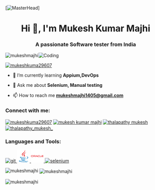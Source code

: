 [![MasterHead](https://media4.giphy.com/media/v1.Y2lkPTc5MGI3NjExZmIyMmI2ZjY3NWQyOGE4ZWQyYTc3OTg2ZGZkMDY1ODE1OGEyMThlNiZjdD1n/RbDKaczqWovIugyJmW/giphy.gif)]
<h1 align="center">Hi 👋, I'm Mukesh Kumar Majhi</h1>
<h3 align="center">A passionate Software tester from India</h3>
<img align="right" alt="Coding" width="400" src="https://www.lambdatest.com/resources/images/news24.gif">

<p align="left"> <img src="https://komarev.com/ghpvc/?username=mukeshmajhi&label=Profile%20views&color=0e75b6&style=flat" alt="mukeshmajhi" /> </p>

<p align="left"> <a href="https://twitter.com/mukeshkuma29607" target="blank"><img src="https://img.shields.io/twitter/follow/mukeshkuma29607?logo=twitter&style=for-the-badge" alt="mukeshkuma29607" /></a> </p>

- 🌱 I’m currently learning **Appium,DevOps**

- 💬 Ask me about **Selenium, Manual testing**

- 📫 How to reach me **mukeshmajhi1405@gmail.com**

<h3 align="left">Connect with me:</h3>
<p align="left">
<a href="https://twitter.com/mukeshkuma29607" target="blank"><img align="center" src="https://raw.githubusercontent.com/rahuldkjain/github-profile-readme-generator/master/src/images/icons/Social/twitter.svg" alt="mukeshkuma29607" height="30" width="40" /></a>
<a href="https://linkedin.com/in/mukesh kumar majhi" target="blank"><img align="center" src="https://raw.githubusercontent.com/rahuldkjain/github-profile-readme-generator/master/src/images/icons/Social/linked-in-alt.svg" alt="mukesh kumar majhi" height="30" width="40" /></a>
<a href="https://fb.com/thalapathy mukesh" target="blank"><img align="center" src="https://raw.githubusercontent.com/rahuldkjain/github-profile-readme-generator/master/src/images/icons/Social/facebook.svg" alt="thalapathy mukesh" height="30" width="40" /></a>
<a href="https://instagram.com/thalapathy_mukesh_" target="blank"><img align="center" src="https://raw.githubusercontent.com/rahuldkjain/github-profile-readme-generator/master/src/images/icons/Social/instagram.svg" alt="thalapathy_mukesh_" height="30" width="40" /></a>
</p>

<h3 align="left">Languages and Tools:</h3>
<p align="left"> <a href="https://git-scm.com/" target="_blank" rel="noreferrer"> <img src="https://www.vectorlogo.zone/logos/git-scm/git-scm-icon.svg" alt="git" width="40" height="40"/> </a> <a href="https://www.java.com" target="_blank" rel="noreferrer"> <img src="https://raw.githubusercontent.com/devicons/devicon/master/icons/java/java-original.svg" alt="java" width="40" height="40"/> </a> <a href="https://www.oracle.com/" target="_blank" rel="noreferrer"> <img src="https://raw.githubusercontent.com/devicons/devicon/master/icons/oracle/oracle-original.svg" alt="oracle" width="40" height="40"/> </a> <a href="https://www.selenium.dev" target="_blank" rel="noreferrer"> <img src="https://raw.githubusercontent.com/detain/svg-logos/780f25886640cef088af994181646db2f6b1a3f8/svg/selenium-logo.svg" alt="selenium" width="40" height="40"/> </a> </p>

<p><img align="left" src="https://github-readme-stats.vercel.app/api/top-langs?username=mukeshmajhi&show_icons=true&locale=en&layout=compact" alt="mukeshmajhi" /></p>

<p>&nbsp;<img align="center" src="https://github-readme-stats.vercel.app/api?username=mukeshmajhi&show_icons=true&locale=en" alt="mukeshmajhi" /></p>

<p><img align="center" src="https://github-readme-streak-stats.herokuapp.com/?user=mukeshmajhi&" alt="mukeshmajhi" /></p>

